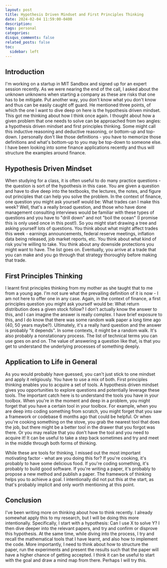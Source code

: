 ```yaml
---
layout: post
title: Hypothesis Driven Mindset and First Principles Thinking
date: 2024-02-04 11:59:00-0400
description:
tags: personal
categories:
disqus_comments: false
related_posts: false
toc:
  sidebar: left
---
```


## Introduction

I'm working on a startup in MIT Sandbox and signed up for an expert session recently.
As we were nearing the end of the call, I asked about the unknown unknowns when starting a company as these are risks that one has to be mitigate.
Put another way, you don't know what you don't know and thus can be easily caught off guard.
He mentioned three points, of which the one I want to dive deep on here is the hypothesis driven mindset.
This got me thinking about how I think once again.
I thought about how a given problem that one needs to solve can be approached from two angles: a hypothesis driven mindset and first principles thinking.
Some might call this inductive reasoning and deductive reasoning, or bottom-up and top-down.
I personally don't like those definitions - you have to memorize those definitions and what's bottom-up to you may be top-down to someone else.
I have been looking into some finance applications recently and thus will structure the examples around finance.

## Hypothesis Driven Mindset

When studying for a class, it is often useful to do many practice questions - the question is sort of the hypothesis in this case.
You are given a question and have to dive deep into the textbooks, the lectures, the notes, and figure out principles that can help you solve the problem.
In the context of finance, one question you might ask yourself would be: What trades can I make this week?
Well, that's a really broad question, and those who have done management consulting interviews would be familiar with these types of questions and you have to "drill down" and not "boil the ocean" (I promise this is only used once in this post!).
So you might start drawing a tree and asking yourself lots of questions.
You think about what might affect trades this week - earnings announcements, federal reserve meetings, inflation data being released, job market reports, etc.
You think about what kind of risk you're willing to take.
You think about any downside protections you might want to have.
The list goes on.
Eventually, you arrive at a trade that you can make and you go through that strategy thoroughly before making that trade.

## First Principles Thinking

I learnt first principles thinking from my mother as she taught that to me from a young age.
I'm not sure what the prevailing definition of it is now - I am not here to offer one in any case.
Again, in the context of finance, a first principles question you might ask yourself would be: What return distribution does a given stock follow?
I don't actually know the answer to this, and I can imagine the answer is really complex.
I have brief exposure to this, and I do know that there was some random walk paper a long time ago (40, 50 years maybe?).
Ultimately, it's a really hard question and the answer is probably "it depends".
In some contexts, it might be a random walk.
It's also probably a nonstationary process.
The list of technical terms you can use goes on and on.
The value of answering a question like that, is that you get to understand the underlying processes of something deeply.

## Application to Life in General

As you would probably have guessed, you can't just stick to one mindset and apply it religiously.
You have to use a mix of both.
First principles thinking enables you to acquire a set of tools.
A hypothesis driven mindset gives you opportunities to explore questions and potentially leverage these tools.
The important catch here is to understand the tools you have in your toolbox.
When you're in the moment and deep in a problem, you might forget that you have a certain tool in your toolbox.
For example, when you are deep into coding something from scratch, you might forget that you saw a framework or codebase 6 months ago that could be helpful.
Or when you're cooking something on the stove, you grab the nearest tool that does the job, but there might be a better tool in the drawer that you forgot was there.
Or you may realize that you don't have the tool and you need to acquire it!
It can be useful to take a step back sometimes and try and meet in the middle through both forms of thinking.

While these are tools for thinking, I missed out the most important motivating factor - what are you doing this for?
If you're cooking, it's probably to have some delicious food.
If you're coding something, it's probably to build good software.
If you're writing a paper, it's probably to propose a new method and publish a paper.
The framework of thinking helps you to achieve a goal.
I intentionally did not put this at the start, as that's probably implicit and only worth mentioning at this point.

## Conclusion

I've been writing more on thinking about how to think recently.
I already somewhat apply this to my research, but I will be doing this more intentionally.
Specifically, I start with a hypothesis: Can I use X to solve Y?
I then dive deeper into the relevant papers, and try and confirm or disprove this hypothesis.
At the same time, while diving into the process, I try and recall the mathematical tools that I have learnt, and also how to implement the code.
More importantly, I need to think about how to structure the paper, run the experiments and present the results such that the paper will have a higher chance of getting accepted.
I think it can be useful to start with the goal and draw a mind map from there.
Perhaps I will try this.
